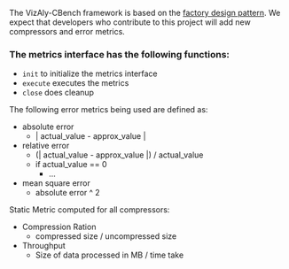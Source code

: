 The VizAly-CBench framework is based on the [factory design pattern](https://www.tutorialspoint.com/design_pattern/factory_pattern.htm). 
We expect that developers who contribute to this project will add new compressors and error metrics. 

### The metrics interface has the following functions:
* ``init`` to initialize the metrics interface
* ``execute`` executes the metrics
* ``close`` does cleanup


The following error metrics being used are defined as:
  - absolute error
	- | actual_value - approx_value |
  - relative error
	- (| actual_value - approx_value |) / actual_value
	- if  actual_value == 0
	  - ...
  - mean square error
	- absolute error ^ 2


Static Metric computed for all compressors:
  - Compression Ration
    - compressed size / uncompressed size
  - Throughput
    - Size of data processed in MB / time take

	